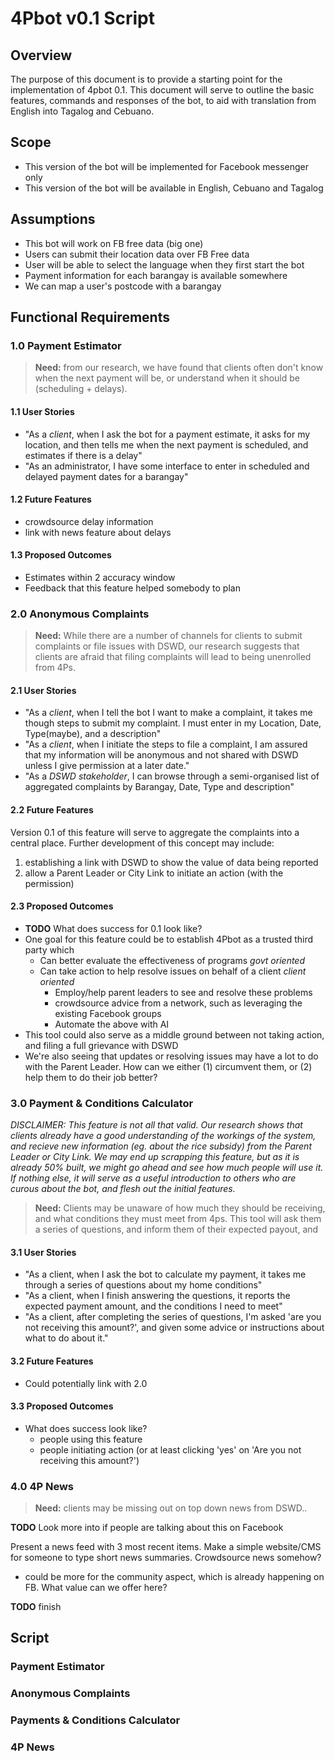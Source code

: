 # 4Pbot v0.1 Script


## Overview
The purpose of this document is to provide a starting point for the implementation of 4pbot 0.1. This document will serve to outline the basic features, commands and responses of the bot, to aid with translation from English into Tagalog and Cebuano.

## Scope
- This version of the bot will be implemented for Facebook messenger only
- This version of the bot will be available in English, Cebuano and Tagalog

## Assumptions
- This bot will work on FB free data (big one)
- Users can submit their location data over FB Free data
- User will be able to select the language when they first start the bot
- Payment information for each barangay is available somewhere
- We can map a user's postcode with a barangay


## Functional Requirements

### 1.0 Payment Estimator
>**Need:** from our research, we have found that clients often don't know when the next payment will be, or understand when it should be (scheduling + delays).

#### 1.1 User Stories
- "As a *client*, when I ask the bot for a payment estimate, it asks for my location, and then tells me when the next payment is scheduled, and estimates if there is a delay"
- "As an administrator, I have some interface to enter in scheduled and delayed payment dates for a barangay"

#### 1.2 Future Features
- crowdsource delay information
- link with news feature about delays

#### 1.3 Proposed Outcomes
- Estimates within 2 accuracy window
- Feedback that this feature helped somebody to plan


### 2.0 Anonymous Complaints
>**Need:** While there are a number of channels for clients to submit complaints or file issues with DSWD, our research suggests that clients are afraid that filing complaints will lead to being unenrolled from 4Ps.

#### 2.1 User Stories
- "As a *client*, when I tell the bot I want to make a complaint, it takes me though steps to submit my complaint. I must enter in my Location, Date, Type(maybe), and a description"
- "As a *client*, when I initiate the steps to file a complaint, I am assured that my information will be anonymous and not shared with DSWD unless I give permission at a later date."
- "As a *DSWD stakeholder*, I can browse through a semi-organised list of aggregated complaints by Barangay, Date, Type and description"

#### 2.2 Future Features
Version 0.1 of this feature will serve to aggregate the complaints into a central place. Further development of this concept may include:
1. establishing a link with DSWD to show the value of data being reported
2. allow a Parent Leader or City Link to initiate an action (with the permission)


#### 2.3 Proposed Outcomes
- __TODO__ What does success for 0.1 look like?
- One goal for this feature could be to establish 4Pbot as a trusted third party which
	- Can better evaluate the effectiveness of programs *govt oriented*
	- Can take action to help resolve issues on behalf of a client *client oriented*
		- Employ/help parent leaders to see and resolve these problems
		- crowdsource advice from a network, such as leveraging the existing Facebook groups
		- Automate the above with AI
- This tool could also serve as a middle ground between not taking action, and filing a full grievance with DSWD
- We're also seeing that updates or resolving issues may have a lot to do with the Parent Leader. How can we either (1) circumvent them, or (2) help them to do their job better?


### 3.0 Payment & Conditions Calculator
*DISCLAIMER: This feature is not all that valid. Our research shows that clients already have a good understanding of the workings of the system, and recieve new information (eg. about the rice subsidy) from the Parent Leader or City Link. We may end up scrapping this feature, but as it is already 50% built, we might go ahead and see how much people will use it. If nothing else, it will serve as a useful introduction to others who are curous about the bot, and flesh out the initial features.*
>**Need:** Clients may be unaware of how much they should be receiving, and what conditions they must meet from 4ps. This tool will ask them a series of questions, and inform them of their expected payout, and


#### 3.1 User Stories
- "As a client, when I ask the bot to calculate my payment, it takes me through a series of questions about my home conditions"
- "As a client, when I finish answering the questions, it reports the expected payment amount, and the conditions I need to meet"
- "As a client, after completing the series of questions, I'm asked 'are you not receiving this amount?', and given some advice or instructions about what to do about it."

#### 3.2 Future Features
- Could potentially link with 2.0

#### 3.3 Proposed Outcomes
- What does success look like?
	- people using this feature
	- people initiating action (or at least clicking 'yes' on 'Are you not receiving this amount?')


### 4.0 4P News
> **Need:** clients may be missing out on top down news from DSWD..

__TODO__ Look more into if people are talking about this on Facebook

Present a news feed with 3 most recent items.
Make a simple website/CMS for someone to type short news summaries.
Crowdsource news somehow?
- could be more for the community aspect, which is already happening on FB. What value can we offer here?

__TODO__ finish


## Script

### Payment Estimator
### Anonymous Complaints
### Payments & Conditions Calculator
### 4P News
